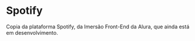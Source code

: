 # Spotify
Copia da plataforma Spotify, da Imersão Front-End da Alura, que ainda está em desenvolvimento.
